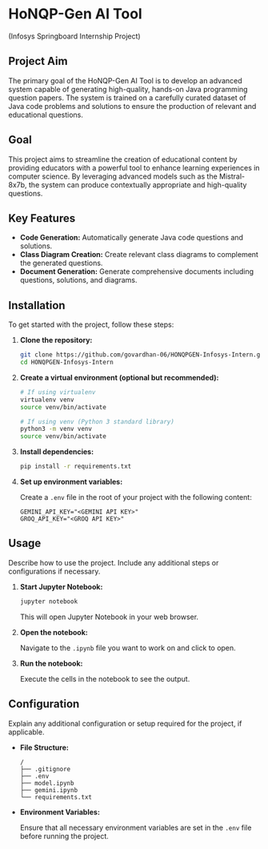 # HoNQP-Gen AI Tool
(Infosys Springboard Internship Project)

## Project Aim

The primary goal of the HoNQP-Gen AI Tool is to develop an advanced system capable of generating high-quality, hands-on Java programming question papers. The system is trained on a carefully curated dataset of Java code problems and solutions to ensure the production of relevant and educational questions.

## Goal

This project aims to streamline the creation of educational content by providing educators with a powerful tool to enhance learning experiences in computer science. By leveraging advanced models such as the Mistral-8x7b, the system can produce contextually appropriate and high-quality questions.
## Key Features

- **Code Generation:** Automatically generate Java code questions and solutions.
- **Class Diagram Creation:** Create relevant class diagrams to complement the generated questions.
- **Document Generation:** Generate comprehensive documents including questions, solutions, and diagrams.

## Installation

To get started with the project, follow these steps:

1. **Clone the repository:**

   ```bash
   git clone https://github.com/govardhan-06/HONQPGEN-Infosys-Intern.git
   cd HONQPGEN-Infosys-Intern
   ```

2. **Create a virtual environment (optional but recommended):**

   ```bash
   # If using virtualenv
   virtualenv venv
   source venv/bin/activate

   # If using venv (Python 3 standard library)
   python3 -m venv venv
   source venv/bin/activate
   ```

3. **Install dependencies:**

   ```bash
   pip install -r requirements.txt
   ```

4. **Set up environment variables:**

   Create a `.env` file in the root of your project with the following content:

   ```
   GEMINI_API_KEY="<GEMINI API KEY>"
   GROQ_API_KEY="<GROQ API KEY>"

   ```

## Usage

Describe how to use the project. Include any additional steps or configurations if necessary.

1. **Start Jupyter Notebook:**

   ```bash
   jupyter notebook
   ```

   This will open Jupyter Notebook in your web browser.

2. **Open the notebook:**

   Navigate to the `.ipynb` file you want to work on and click to open.

3. **Run the notebook:**

   Execute the cells in the notebook to see the output.

## Configuration

Explain any additional configuration or setup required for the project, if applicable.

- **File Structure:**

  ```
  /
  ├── .gitignore
  ├── .env
  ├── model.ipynb
  ├── gemini.ipynb
  └── requirements.txt
  ```

- **Environment Variables:**

  Ensure that all necessary environment variables are set in the `.env` file before running the project.


